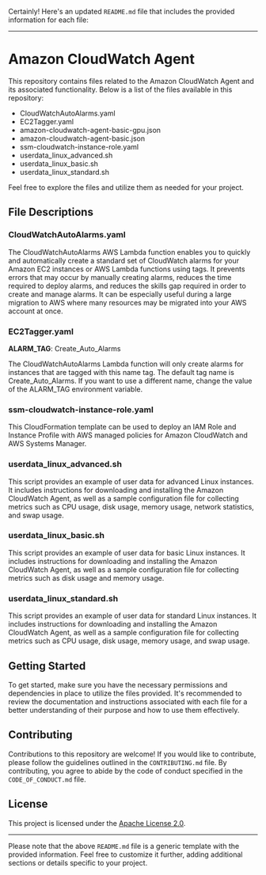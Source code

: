 Certainly! Here's an updated `README.md` file that includes the provided information for each file:

---

# Amazon CloudWatch Agent

This repository contains files related to the Amazon CloudWatch Agent and its associated functionality. Below is a list of the files available in this repository:

- CloudWatchAutoAlarms.yaml
- EC2Tagger.yaml
- amazon-cloudwatch-agent-basic-gpu.json
- amazon-cloudwatch-agent-basic.json
- ssm-cloudwatch-instance-role.yaml
- userdata_linux_advanced.sh
- userdata_linux_basic.sh
- userdata_linux_standard.sh

Feel free to explore the files and utilize them as needed for your project.

## File Descriptions

### CloudWatchAutoAlarms.yaml

The CloudWatchAutoAlarms AWS Lambda function enables you to quickly and automatically create a standard set of CloudWatch alarms for your Amazon EC2 instances or AWS Lambda functions using tags. It prevents errors that may occur by manually creating alarms, reduces the time required to deploy alarms, and reduces the skills gap required in order to create and manage alarms. It can be especially useful during a large migration to AWS where many resources may be migrated into your AWS account at once.

### EC2Tagger.yaml

**ALARM_TAG**: Create_Auto_Alarms

The CloudWatchAutoAlarms Lambda function will only create alarms for instances that are tagged with this name tag. The default tag name is Create_Auto_Alarms. If you want to use a different name, change the value of the ALARM_TAG environment variable.

### ssm-cloudwatch-instance-role.yaml

This CloudFormation template can be used to deploy an IAM Role and Instance Profile with AWS managed policies for Amazon CloudWatch and AWS Systems Manager.

### userdata_linux_advanced.sh

This script provides an example of user data for advanced Linux instances. It includes instructions for downloading and installing the Amazon CloudWatch Agent, as well as a sample configuration file for collecting metrics such as CPU usage, disk usage, memory usage, network statistics, and swap usage.

### userdata_linux_basic.sh

This script provides an example of user data for basic Linux instances. It includes instructions for downloading and installing the Amazon CloudWatch Agent, as well as a sample configuration file for collecting metrics such as disk usage and memory usage.

### userdata_linux_standard.sh

This script provides an example of user data for standard Linux instances. It includes instructions for downloading and installing the Amazon CloudWatch Agent, as well as a sample configuration file for collecting metrics such as CPU usage, disk usage, memory usage, and swap usage.

## Getting Started

To get started, make sure you have the necessary permissions and dependencies in place to utilize the files provided. It's recommended to review the documentation and instructions associated with each file for a better understanding of their purpose and how to use them effectively.

## Contributing

Contributions to this repository are welcome! If you would like to contribute, please follow the guidelines outlined in the `CONTRIBUTING.md` file. By contributing, you agree to abide by the code of conduct specified in the `CODE_OF_CONDUCT.md` file.

## License

This project is licensed under the [Apache License 2.0](LICENSE).

---

Please note that the above `README.md` file is a generic template with the provided information. Feel free to customize it further, adding additional sections or details specific to your project.
